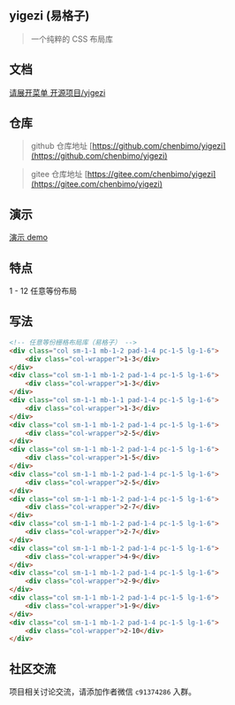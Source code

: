 ## yigezi (易格子)

> 一个纯粹的 CSS 布局库

## 文档

[请展开菜单 开源项目/yigezi](https://chensuiyi.com)

## 仓库

> github 仓库地址 [https://github.com/chenbimo/yigezi](https://github.com/chenbimo/yigezi)

> gitee 仓库地址 [https://gitee.com/chenbimo/yigezi](https://gitee.com/chenbimo/yigezi)

## 演示

[演示 demo](https://chenbimo.gitee.io/yigezi)

## 特点

1 - 12 任意等份布局

## 写法

```html
<!-- 任意等份栅格布局库（易格子） -->
<div class="col sm-1-1 mb-1-2 pad-1-4 pc-1-5 lg-1-6">
    <div class="col-wrapper">1-3</div>
</div>
<div class="col sm-1-1 mb-1-2 pad-1-4 pc-1-5 lg-1-6">
    <div class="col-wrapper">1-3</div>
</div>
<div class="col sm-1-1 mb-1-1 pad-1-4 pc-1-5 lg-1-6">
    <div class="col-wrapper">1-3</div>
</div>
<div class="col sm-1-1 mb-1-2 pad-1-4 pc-1-5 lg-1-6">
    <div class="col-wrapper">2-5</div>
</div>
<div class="col sm-1-1 mb-1-2 pad-1-4 pc-1-5 lg-1-6">
    <div class="col-wrapper">1-5</div>
</div>
<div class="col sm-1-1 mb-1-2 pad-1-4 pc-1-5 lg-1-6">
    <div class="col-wrapper">2-5</div>
</div>
<div class="col sm-1-1 mb-1-2 pad-1-4 pc-1-5 lg-1-6">
    <div class="col-wrapper">2-7</div>
</div>
<div class="col sm-1-1 mb-1-2 pad-1-4 pc-1-5 lg-1-6">
    <div class="col-wrapper">2-7</div>
</div>
<div class="col sm-1-1 mb-1-2 pad-1-4 pc-1-5 lg-1-6">
    <div class="col-wrapper">4-9</div>
</div>
<div class="col sm-1-1 mb-1-2 pad-1-4 pc-1-5 lg-1-6">
    <div class="col-wrapper">2-9</div>
</div>
<div class="col sm-1-1 mb-1-2 pad-1-4 pc-1-5 lg-1-6">
    <div class="col-wrapper">1-9</div>
</div>
<div class="col sm-1-1 mb-1-2 pad-1-4 pc-1-5 lg-1-6">
    <div class="col-wrapper">2-10</div>
</div>
```

## 社区交流

项目相关讨论交流，请添加作者微信 `c91374286` 入群。
